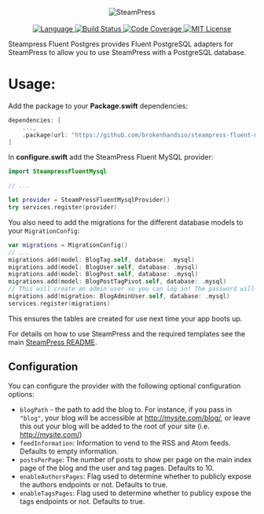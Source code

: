 <p align="center">
    <img src="https://user-images.githubusercontent.com/9938337/29742058-ed41dcc0-8a6f-11e7-9cfc-680501cdfb97.png" alt="SteamPress">
    <br>
    <br>
    <a href="https://swift.org">
        <img src="http://img.shields.io/badge/Swift-5.1-brightgreen.svg" alt="Language">
    </a>
    <a href="https://github.com/brokenhandsio/steampress-fluent-mysql/actions">
        <img src="https://github.com/brokenhandsio/steampress-fluent-mysql/workflows/CI/badge.svg?branch=master" alt="Build Status">
    </a>
    <a href="https://codecov.io/gh/brokenhandsio/steampress-fluent-mysql">
        <img src="https://codecov.io/gh/brokenhandsio/steampress-fluent-mysql/branch/master/graph/badge.svg" alt="Code Coverage">
    </a>
    <a href="https://raw.githubusercontent.com/brokenhandsio/steampress-fluent-mysql/master/LICENSE">
        <img src="https://img.shields.io/badge/license-MIT-blue.svg" alt="MIT License">
    </a>
</p>

Steampress Fluent Postgres provides Fluent PostgreSQL adapters for SteamPress to allow you to use SteamPress with a PostgreSQL database.

# Usage:

Add the package to your **Package.swift** dependencies:

```swift
dependencies: [
    ...,
    .package(url: "https://github.com/brokenhandsio/steampress-fluent-mysql.git", from: "0.1.0"),
]
```

In **configure.swift** add the SteamPress Fluent MySQL provider:

```swift
import SteampressFluentMysql

// ...

let provider = SteamPressFluentMysqlProvider()
try services.register(provider)
```

You also need to add the migrations for the different database models to your `MigrationConfig`:

```swift
var migrations = MigrationConfig()
// ...
migrations.add(model: BlogTag.self, database: .mysql)
migrations.add(model: BlogUser.self, database: .mysql)
migrations.add(model: BlogPost.self, database: .mysql)
migrations.add(model: BlogPostTagPivot.self, database: .mysql)
// This will create an admin user so you can log in! The password will be printed out when created.
migrations.add(migration: BlogAdminUser.self, database: .mysql)
services.register(migrations)
```

This ensures the tables are created for use next time your app boots up.

For details on how to use SteamPress and the required templates see the main [SteamPress README](https://github.com/brokenhandsio/SteamPress/blob/master/README.md).

## Configuration

You can configure the provider with the following optional configuration options:

* `blogPath` - the path to add the blog to. For instance, if you pass in `"blog"`, your blog will be accessible at http://mysite.com/blog/, or leave this out your blog will be added to the root of your site (i.e. http://mysite.com/)
* `feedInformation`: Information to vend to the RSS and Atom feeds. Defaults to empty information.
* `postsPerPage`: The number of posts to show per page on the main index page of the blog and the user and tag pages. Defaults to 10.
* `enableAuthorsPages`: Flag used to determine whether to publicly expose the authors endpoints or not. Defaults to true.
* `enableTagsPages`: Flag used to determine whether to publicy expose the tags endpoints or not. Defaults to true.
